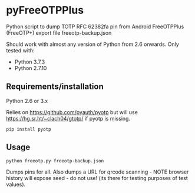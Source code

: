 # pyFreeOTPPlus

Python script to dump TOTP RFC 62382fa pin from Android FreeOTPPlus (FreeOTP+) export file freeotp-backup.json

Should work with almost any version of Python from 2.6 onwards.
Only tested with:

  * Python 3.7.3
  * Python 2.7.10


## Requirements/installation

Python 2.6 or 3.x

Relies on https://github.com/pyauth/pyotp but will use https://hg.sr.ht/~clach04/gtotp/ if pyotp is missing.

    pip install pyotp

## Usage

    python freeotp.py freeotp-backup.json

Dumps pins for all.
Also dumps a URL for qrcode scanning - NOTE browser history will expose seed - do not use!
(its there for testing purposes of test values).
